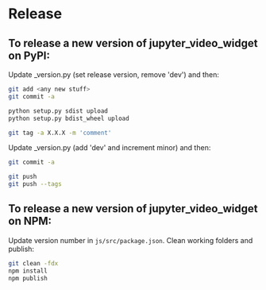 # Release

## To release a new version of jupyter_video_widget on PyPI:

Update _version.py (set release version, remove 'dev') and then:

```bash
git add <any new stuff>
git commit -a

python setup.py sdist upload
python setup.py bdist_wheel upload

git tag -a X.X.X -m 'comment'
```

Update _version.py (add 'dev' and increment minor) and then:

```bash
git commit -a

git push
git push --tags
```

## To release a new version of jupyter_video_widget on NPM:

Update version number in `js/src/package.json`. Clean working folders and publish:

```bash
git clean -fdx
npm install
npm publish
```
